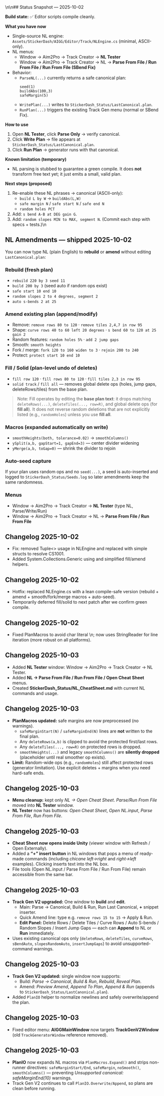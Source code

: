 \n\n## Status Snapshot — 2025-10-02

**Build state:** ✅ Editor scripts compile cleanly.

**What you have now**
- Single-source NL engine: `Assets/StickerDash/AIGG/Editor/Track/NLEngine.cs` (minimal, ASCII-only).
- NL menus:
  - Window → Aim2Pro → Track Creator → **NL Tester**
  - Window → Aim2Pro → Track Creator → NL → **Parse From File / Run From File / Run From File (SBend Fix)**
- Behavior:
  - `ParseNL(...)` currently returns a safe canonical plan:
    ```
    seed(1)
    buildAbs(100,3)
    safeMargin(5)
    ```
  - `WritePlan(...)` writes to `StickerDash_Status/LastCanonical.plan`.
  - `RunPlan(...)` triggers the existing Track Gen menu (normal or SBend Fix).

**How to use**
1. Open **NL Tester**, click **Parse Only** → verify canonical.
2. Click **Write Plan** → file appears at `StickerDash_Status/LastCanonical.plan`.
3. Click **Run Plan** → generator runs with that canonical.

**Known limitation (temporary)**
- NL parsing is stubbed to guarantee a green compile. It does **not** transform free text yet; it just emits a small, valid plan.

**Next steps (proposed)**
1. Re-enable these NL phrases → canonical (ASCII-only):
   - `build L by W` → `buildAbs(L,W)`
   - `safe margin N` / `safe start N` / `safe end N`
   - `random holes PCT`
2. Add: `s bend A-B at DEG gain G`.
3. Add: `random slopes MIN to MAX, segment N`.
(Commit each step with specs + tests.)\n

## NL Amendments — shipped 2025-10-02

You can now type NL (plain English) to **rebuild** or **amend** without editing `LastCanonical.plan`:

### Rebuild (fresh plan)
- `rebuild 220 by 3 seed 11`
- `build 200 by 3` (seed auto if random ops exist)
- `safe start 10 end 10`
- `random slopes 2 to 4 degrees, segment 2`
- `auto s-bends 2 at 25`

### Amend existing plan (append/modify)
- Remove: `remove rows 80 to 120` · `remove tiles 2,4,7 in row 95`
- Shape: `curve rows 40 to 60 left 20 degrees` · `s bend 60 to 120 at 25 gain 2`
- Random features: `random holes 5%` · `add 2 jump gaps`
- Smooth: `smooth heights`
- Fork / merge: `fork 120 to 160 widen to 3` · `rejoin 200 to 240`
- Protect: `protect start 10 end 10`

### Fill / Solid (plan-level undo of deletes)
- `fill row 120` · `fill rows 80 to 120` · `fill tiles 2,3 in row 95`
- `solid track` / `fill all` — removes global delete ops (holes, jump gaps, deleteRows/tiles) from the base plan.

> Note: Fill operates by editing the **base plan text**: it drops matching `deleteRows(...)`, `deleteTiles(..., row=R)`, and global delete ops (for **fill all**). It does not reverse random deletions that are not explicitly listed (e.g., `randomHoles`) unless you use **fill all**.

### Macros (expanded automatically on write)
- `smoothHeights(both, tolerance=0.02)` → `smoothColumns()`
- `ySplit(a,b, gapStart=1, gapEnd=3)` — center divider widening
- `yMerge(a,b, toGap=0)` — shrink the divider to rejoin

### Auto-seed capture
If your plan uses random ops and no `seed(...)`, a seed is auto-inserted and logged to `StickerDash_Status/Seeds.log` so later amendments keep the same randomness.

### Menus
- Window → Aim2Pro → Track Creator → **NL Tester** (type NL, Parse/Write/Run)
- Window → Aim2Pro → Track Creator → NL → **Parse From File / Run From File**


## Changelog 2025-10-02
- Fix: removed Tuple<> usage in NLEngine and replaced with simple structs to resolve CS1001.
- Added System.Collections.Generic using and simplified fill/amend helpers.


## Changelog 2025-10-02
- Hotfix: replaced NLEngine.cs with a lean compile-safe version (rebuild + amend + smooth/fork/merge macros + auto-seed).
- Temporarily deferred fill/solid to next patch after we confirm green compile.


## Changelog 2025-10-02
- Fixed PlanMacros to avoid char literal \\n; now uses StringReader for line iteration (more robust on all platforms).


## Changelog 2025-10-03
- Added **NL Tester** window: Window → Aim2Pro → Track Creator → NL Tester.
- Added **NL → Parse From File / Run From File / Open Cheat Sheet** menus.
- Created **StickerDash_Status/NL_CheatSheet.md** with current NL commands and usage.


## Changelog 2025-10-03
- **PlanMacros updated:** safe margins are now preprocessed (no warnings).
  - `safeMarginStart(N)` / `safeMarginEnd(N)` lines are **not** written to the final plan.
  - Any `deleteRows(a,b)` is clipped to avoid the protected first/last rows.
  - Any `deleteTiles(..., row=R)` on protected rows is dropped.
  - `smoothHeights(...)` and legacy `smoothColumns()` are **silently dropped** (placeholder until real smoother op exists).
- **Limit:** Random-wide ops (e.g., `randomHoles`) still affect protected rows (generator limitation). Use explicit deletes + margins when you need hard-safe ends.


## Changelog 2025-10-03
- **Menu cleanup:** kept only *NL → Open Cheat Sheet*. *Parse/Run From File* moved into **NL Tester** window.
- **NL Tester** now has buttons: *Open Cheat Sheet*, *Open NL.input*, *Parse From File*, *Run From File*.


## Changelog 2025-10-03
- **Cheat Sheet now opens inside Unity** (viewer window with Refresh / Open Externally).
- Added a **“+” insert button** in NL windows that pops a menu of ready-made commands
  (including *chicane left→right* and *right→left* examples). Clicking inserts text into the NL box.
- File tools (Open NL.input / Parse From File / Run From File) remain accessible from the same bar.


## Changelog 2025-10-03
- **Track Gen V2 upgraded:** One window to **build** and **edit**.
  - Main: Parse → Canonical, Build & Run, Run Last Canonical, **+** snippet inserter.
  - Quick Amend line: type e.g. `remove rows 15 to 15` → Apply & Run.
  - **Edit Panel:** Delete Rows / Delete Tiles / Curve Rows / Auto S-bends / Random Slopes / Insert Jump Gaps — each can **Append** to NL or **Run** immediately.
- Uses existing canonical ops only (`deleteRows`, `deleteTiles`, `curveRows`, `sBendAuto`, `slopesRandomAuto`, `insertJumpGaps`) to avoid unsupported-command warnings.

## Changelog 2025-10-03
- **Track Gen V2 updated:** single window now supports:
  - Build: *Parse -> Canonical*, *Build & Run*, *Rebuild*, *Reveal Plan*.
  - Amend: *Preview Amend*, *Append To Plan*, *Append & Run* (appends to `StickerDash_Status/LastCanonical.plan`).
- Added `PlanIO` helper to normalize newlines and safely overwrite/append the plan.

## Changelog 2025-10-03
- Fixed editor menu: **AIGGMainWindow** now targets **TrackGenV2Window** (old `TrackGeneratorWindow` reference removed).

## Changelog 2025-10-03
- **PlanIO** now expands NL macros via `PlanMacros.Expand()` and strips non-runner directives:
  `safeMarginStart/End`, `safeMargin`, `noSmooth()`, `smoothColumns()` — preventing
  *Unsupported canonical: safeMarginEnd(10)* warnings.
- Track Gen V2 continues to call `PlanIO.Overwrite/Append`, so plans are clean before running.
